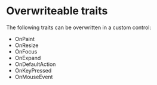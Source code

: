 # Overwriteable traits

The following traits can be overwritten in a custom control:
* OnPaint
* OnResize
* OnFocus
* OnExpand
* OnDefaultAction
* OnKeyPressed
* OnMouseEvent